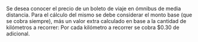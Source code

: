 Se desea conocer el precio de un boleto de viaje en ómnibus de media distancia. Para el cálculo del mismo se debe considerar el monto base (que se cobra siempre), más un valor extra calculado en base a la cantidad de kilómetros a recorrer:  Por cada kilómetro a recorrer se cobra $0.30 de adicional.
